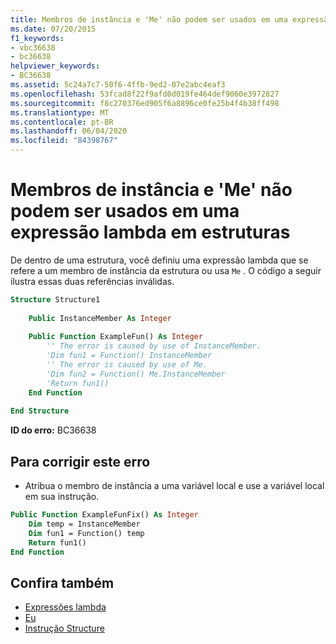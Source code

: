 ```yaml
---
title: Membros de instância e 'Me' não podem ser usados em uma expressão lambda em estruturas
ms.date: 07/20/2015
f1_keywords:
- vbc36638
- bc36638
helpviewer_keywords:
- BC36638
ms.assetid: 5c24a7c7-50f6-4ffb-9ed2-07e2abc4eaf3
ms.openlocfilehash: 53fcad8f22f9afd0d019fe464def9060e3972827
ms.sourcegitcommit: f8c270376ed905f6a8896ce0fe25b4f4b38ff498
ms.translationtype: MT
ms.contentlocale: pt-BR
ms.lasthandoff: 06/04/2020
ms.locfileid: "84398767"
---
```

# <a name="instance-members-and-me-cannot-be-used-within-a-lambda-expression-in-structures"></a>Membros de instância e 'Me' não podem ser usados em uma expressão lambda em estruturas
De dentro de uma estrutura, você definiu uma expressão lambda que se refere a um membro de instância da estrutura ou usa `Me` . O código a seguir ilustra essas duas referências inválidas.  
  
```vb  
Structure Structure1  
  
    Public InstanceMember As Integer  
  
    Public Function ExampleFun() As Integer  
        '' The error is caused by use of InstanceMember.  
        'Dim fun1 = Function() InstanceMember  
        '' The error is caused by use of Me.  
        'Dim fun2 = Function() Me.InstanceMember  
        'Return fun1()  
    End Function  
  
End Structure  
```  
  
 **ID do erro:** BC36638  
  
## <a name="to-correct-this-error"></a>Para corrigir este erro  
  
- Atribua o membro de instância a uma variável local e use a variável local em sua instrução.  
  
```vb  
Public Function ExampleFunFix() As Integer  
    Dim temp = InstanceMember  
    Dim fun1 = Function() temp  
    Return fun1()  
End Function  
```  
  
## <a name="see-also"></a>Confira também

- [Expressões lambda](../programming-guide/language-features/procedures/lambda-expressions.md)
- [Eu](../programming-guide/program-structure/me-my-mybase-and-myclass.md#me)
- [Instrução Structure](../language-reference/statements/structure-statement.md)
